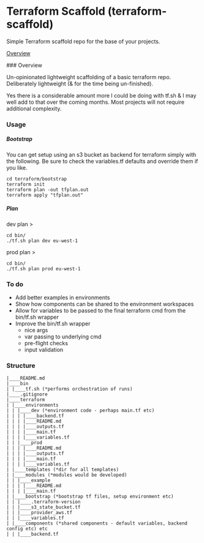 # Terraform Scaffold (terraform-scaffold)

Simple Terraform scaffold repo for the base of your projects.

[Overview](Overview)

<a name="overview" />
### Overview

Un-opinionated lightweight scaffolding of a basic terraform repo. Deliberately lightweight (& for the time being un-finished).

Yes there is a considerable amount more I could be doing with tf.sh & I may well add to that over the coming months. Most projects will not require additional complexity.

### Usage

##### Bootstrap

You can get setup using an s3 bucket as backend for terraform simply with the following. Be sure to check the variables.tf defaults and override them if you like.

```
cd terraform/bootstrap
terraform init
terraform plan -out tfplan.out
terraform apply "tfplan.out"
```

##### Plan

dev plan >
```
cd bin/
./tf.sh plan dev eu-west-1
```

prod plan >
```
cd bin/
./tf.sh plan prod eu-west-1
```

### To do

- Add better examples in environments
- Show how components can be shared to the environment workspaces
- Allow for variables to be passed to the final terraform cmd from the bin/tf.sh wrapper
- Improve the bin/tf.sh wrapper
    - nice args
    - var passing to underlying cmd
    - pre-flight checks
    - input validation

### Structure

```
|____README.md
|____bin
| |____tf.sh (*performs orchestration of runs)
|____.gitignore
|____terraform
| |____environments
| | |____dev (*environment code - perhaps main.tf etc)
| | | |____backend.tf
| | | |____README.md
| | | |____outputs.tf
| | | |____main.tf
| | | |____variables.tf
| | |____prod
| | | |____README.md
| | | |____outputs.tf
| | | |____main.tf
| | | |____variables.tf
| |____templates (*dir for all templates)
| |____modules (*modules would be developed)
| | |____example
| | | |____README.md
| | | |____main.tf
| |____bootstrap (*bootstrap tf files, setup environment etc)
| | |____.terraform-version
| | |____s3_state_bucket.tf
| | |____provider_aws.tf
| | |____variables.tf
| |____components (*shared components - default variables, backend config etc) etc
| | |____backend.tf
```

